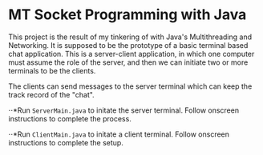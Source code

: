 # MT Socket Programming with Java

This project is the result of my tinkering of with Java's Multithreading and Networking. It is supposed to be the prototype of a basic terminal based chat application. This is a server-client application, in which one computer must assume the role of the server, and then we can initiate two or more terminals to be the clients.

The clients can send messages to the server terminal which can keep the track record of the "chat".

⋅⋅*Run `ServerMain.java` to initate the server terminal. Follow onscreen instructions to complete the process.

⋅⋅*Run `ClientMain.java` to initate a client terminal. Follow onscreen instructions to complete the setup.
